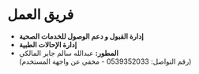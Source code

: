 # فريق العمل

- **إدارة القبول و دعم الوصول للخدمات الصحية**
- **إدارة الإحالات الطبية**
- **المطور:** عبدالله سالم جابر المالكي  
  (رقم التواصل: 0539352033 - مخفي عن واجهة المستخدم)
